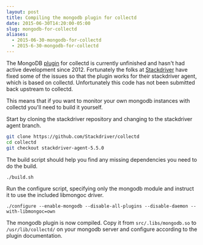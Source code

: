 ```yaml
---
layout: post
title: Compiling the mongodb plugin for collectd
date: 2015-06-30T14:20:00-05:00
slug: mongodb-for-collectd
aliases:
  - 2015-06-30-mongodb-for-collectd
  - 2015-6-30-mongodb-for-collectd
---
```


The MongoDB [plugin](https://collectd.org/wiki/index.php/Plugin:MongoDB) for collectd is currently unfinished and hasn't had active development since 2012. Fortunately the folks at [Stackdriver](https://github.com/Stackdriver) have fixed some of the issues so that the plugin works for their stackdriver agent, which is based on collectd. Unfortunately this code has not been submitted back upstream to collectd.

This means that if you want to monitor your own mongodb instances with collectd you'll need to build it yourself.

Start by cloning the stackdriver repository and changing to the stackdriver agent branch.

```bash
git clone https://github.com/Stackdriver/collectd
cd collectd
git checkout stackdriver-agent-5.5.0
```

The build script should help you find any missing dependencies you need to do the build.

```bash
./build.sh
```

Run the configure script, specifying only the mongodb module and instruct it to use the included libmongoc driver.

```
./configure --enable-mongodb --disable-all-plugins --disable-daemon --with-libmongoc=own
```

The mongodb plugin is now compiled. Copy it from `src/.libs/mongodb.so` to `/usr/lib/collectd/` on your mongodb server and configure according to the plugin documentation.

